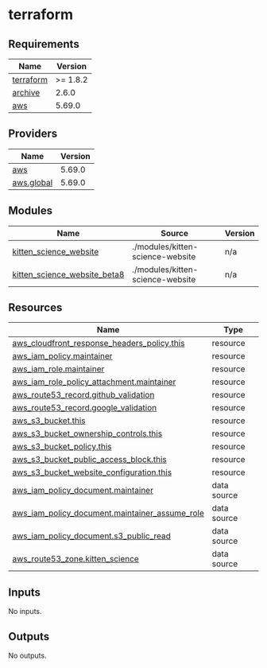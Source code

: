 # terraform

<!-- BEGINNING OF PRE-COMMIT-TERRAFORM DOCS HOOK -->
## Requirements

| Name | Version |
|------|---------|
| <a name="requirement_terraform"></a> [terraform](#requirement\_terraform) | >= 1.8.2 |
| <a name="requirement_archive"></a> [archive](#requirement\_archive) | 2.6.0 |
| <a name="requirement_aws"></a> [aws](#requirement\_aws) | 5.69.0 |

## Providers

| Name | Version |
|------|---------|
| <a name="provider_aws"></a> [aws](#provider\_aws) | 5.69.0 |
| <a name="provider_aws.global"></a> [aws.global](#provider\_aws.global) | 5.69.0 |

## Modules

| Name | Source | Version |
|------|--------|---------|
| <a name="module_kitten_science_website"></a> [kitten\_science\_website](#module\_kitten\_science\_website) | ./modules/kitten-science-website | n/a |
| <a name="module_kitten_science_website_beta8"></a> [kitten\_science\_website\_beta8](#module\_kitten\_science\_website\_beta8) | ./modules/kitten-science-website | n/a |

## Resources

| Name | Type |
|------|------|
| [aws_cloudfront_response_headers_policy.this](https://registry.terraform.io/providers/hashicorp/aws/5.69.0/docs/resources/cloudfront_response_headers_policy) | resource |
| [aws_iam_policy.maintainer](https://registry.terraform.io/providers/hashicorp/aws/5.69.0/docs/resources/iam_policy) | resource |
| [aws_iam_role.maintainer](https://registry.terraform.io/providers/hashicorp/aws/5.69.0/docs/resources/iam_role) | resource |
| [aws_iam_role_policy_attachment.maintainer](https://registry.terraform.io/providers/hashicorp/aws/5.69.0/docs/resources/iam_role_policy_attachment) | resource |
| [aws_route53_record.github_validation](https://registry.terraform.io/providers/hashicorp/aws/5.69.0/docs/resources/route53_record) | resource |
| [aws_route53_record.google_validation](https://registry.terraform.io/providers/hashicorp/aws/5.69.0/docs/resources/route53_record) | resource |
| [aws_s3_bucket.this](https://registry.terraform.io/providers/hashicorp/aws/5.69.0/docs/resources/s3_bucket) | resource |
| [aws_s3_bucket_ownership_controls.this](https://registry.terraform.io/providers/hashicorp/aws/5.69.0/docs/resources/s3_bucket_ownership_controls) | resource |
| [aws_s3_bucket_policy.this](https://registry.terraform.io/providers/hashicorp/aws/5.69.0/docs/resources/s3_bucket_policy) | resource |
| [aws_s3_bucket_public_access_block.this](https://registry.terraform.io/providers/hashicorp/aws/5.69.0/docs/resources/s3_bucket_public_access_block) | resource |
| [aws_s3_bucket_website_configuration.this](https://registry.terraform.io/providers/hashicorp/aws/5.69.0/docs/resources/s3_bucket_website_configuration) | resource |
| [aws_iam_policy_document.maintainer](https://registry.terraform.io/providers/hashicorp/aws/5.69.0/docs/data-sources/iam_policy_document) | data source |
| [aws_iam_policy_document.maintainer_assume_role](https://registry.terraform.io/providers/hashicorp/aws/5.69.0/docs/data-sources/iam_policy_document) | data source |
| [aws_iam_policy_document.s3_public_read](https://registry.terraform.io/providers/hashicorp/aws/5.69.0/docs/data-sources/iam_policy_document) | data source |
| [aws_route53_zone.kitten_science](https://registry.terraform.io/providers/hashicorp/aws/5.69.0/docs/data-sources/route53_zone) | data source |

## Inputs

No inputs.

## Outputs

No outputs.
<!-- END OF PRE-COMMIT-TERRAFORM DOCS HOOK -->
